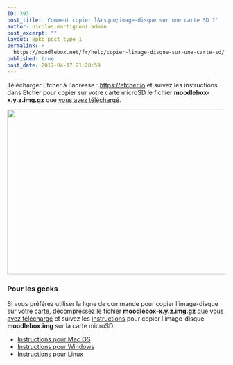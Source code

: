 ```yaml
---
ID: 393
post_title: 'Comment copier l&rsquo;image-disque sur une carte SD ?'
author: nicolas.martignoni.admin
post_excerpt: ""
layout: epkb_post_type_1
permalink: >
  https://moodlebox.net/fr/help/copier-limage-disque-sur-une-carte-sd/
published: true
post_date: 2017-04-17 21:20:59
---
```

Télécharger Etcher à l'adresse : <a href="https://etcher.io/" target="_blank" rel="noopener noreferrer">https://etcher.io</a> et suivez les instructions dans Etcher pour copier sur votre carte microSD le fichier <strong>moodlebox-x.y.z.img.gz</strong> que <a href="https://moodlebox.net/fr/help/telecharger-limage-disque/">vous avez téléchargé</a>.

<img class="alignnone size-full wp-image-352" src="https://moodlebox.net/fr/wp-content/uploads/sites/4/2016/09/Etcher-copy.png" sizes="(max-width: 800px) 100vw, 800px" srcset="https://moodlebox.net/fr/wp-content/uploads/sites/4/2016/09/Etcher-copy.png 800w, https://moodlebox.net/fr/wp-content/uploads/sites/4/2016/09/Etcher-copy-300x143.png 300w, https://moodlebox.net/fr/wp-content/uploads/sites/4/2016/09/Etcher-copy-768x365.png 768w" alt="" width="800" height="380" />
<h3>Pour les geeks</h3>
Si vous préférez utiliser la ligne de commande pour copier l’image-disque sur votre carte, décompressez le fichier <strong>moodlebox-x.y.z.img.gz</strong> que <a href="https://moodlebox.net/fr/help/telecharger-limage-disque/">vous avez téléchargé</a> et suivez les <a href="https://www.raspberrypi.org/documentation/installation/installing-images/README.md" target="_blank" rel="noopener noreferrer">instructions</a> pour copier l’image-disque <strong>moodlebox.img</strong> sur la carte microSD.
<ul>
 	<li><a href="https://www.raspberrypi.org/documentation/installation/installing-images/mac.md" target="_blank" rel="noopener noreferrer">Instructions pour Mac OS</a></li>
 	<li><a href="https://www.raspberrypi.org/documentation/installation/installing-images/windows.md" target="_blank" rel="noopener noreferrer">Instructions pour Windows</a></li>
 	<li><a href="https://www.raspberrypi.org/documentation/installation/installing-images/linux.md" target="_blank" rel="noopener noreferrer">Instructions pour Linux</a></li>
</ul>